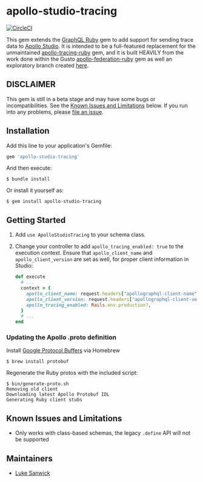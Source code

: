 # apollo-studio-tracing

[![CircleCI](https://circleci.com/gh/EnjoyTech/apollo-studio-tracing-ruby/tree/master.svg?style=svg)](https://circleci.com/gh/EnjoyTech/apollo-studio-tracing-ruby/tree/master)

This gem extends the [GraphQL Ruby](http://graphql-ruby.org/) gem to add support for sending trace data to [Apollo Studio](https://www.apollographql.com/docs/studio/). It is intended to be a full-featured replacement for the unmaintained [apollo-tracing-ruby](https://github.com/uniiverse/apollo-tracing-ruby) gem, and it is built HEAVILY from the work done within the Gusto [apollo-federation-ruby](https://github.com/Gusto/apollo-federation-ruby) gem as well an exploratory branch created [here](https://github.com/salsify/apollo-tracing-ruby/tree/feature/new-apollo-api).

## DISCLAIMER

This gem is still in a beta stage and may have some bugs or incompatibilities. See the [Known Issues and Limitations](#known-issues-and-limitations) below. If you run into any problems, please [file an issue](https://github.com/EnjoyTech/apollo-studio-tracing-ruby/issues).

## Installation

Add this line to your application's Gemfile:

```ruby
gem 'apollo-studio-tracing'
```

And then execute:

```
$ bundle install
```

Or install it yourself as:

```
$ gem install apollo-studio-tracing
```

## Getting Started

1. Add `use ApolloStudioTracing` to your schema class.
2. Change your controller to add `apollo_tracing_enabled: true` to the execution context. Ensure that `apollo_client_name` and `apollo_client_version` are set as well, for proper client information in Studio:

   ```ruby
   def execute
     # ...
     context = {
       apollo_client_name: request.headers["apollographql-client-name"],
       apollo_client_version: request.headers["apollographql-client-version"],
       apollo_tracing_enabled: Rails.env.production?,
     }
     # ...
   end
   ```

### Updating the Apollo .proto definition

Install [Google Protocol Buffers](https://github.com/protocolbuffers/protobuf) via Homebrew

```
$ brew install protobuf
```

Regenerate the Ruby protos with the included script:

```
$ bin/generate-proto.sh
Removing old client
Downloading latest Apollo Protobuf IDL
Generating Ruby client stubs
```

## Known Issues and Limitations

- Only works with class-based schemas, the legacy `.define` API will not be supported

## Maintainers

- [Luke Sanwick](https://github.com/lsanwick)
